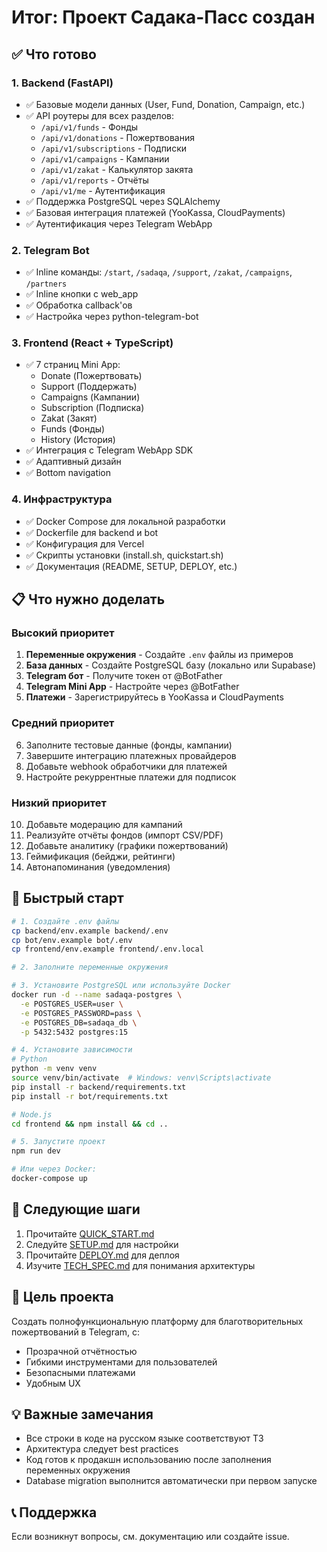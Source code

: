 # Итог: Проект Садака-Пасс создан

## ✅ Что готово

### 1. Backend (FastAPI)
- ✅ Базовые модели данных (User, Fund, Donation, Campaign, etc.)
- ✅ API роутеры для всех разделов:
  - `/api/v1/funds` - Фонды
  - `/api/v1/donations` - Пожертвования
  - `/api/v1/subscriptions` - Подписки
  - `/api/v1/campaigns` - Кампании
  - `/api/v1/zakat` - Калькулятор закята
  - `/api/v1/reports` - Отчёты
  - `/api/v1/me` - Аутентификация
- ✅ Поддержка PostgreSQL через SQLAlchemy
- ✅ Базовая интеграция платежей (YooKassa, CloudPayments)
- ✅ Аутентификация через Telegram WebApp

### 2. Telegram Bot
- ✅ Inline команды: `/start`, `/sadaqa`, `/support`, `/zakat`, `/campaigns`, `/partners`
- ✅ Inline кнопки с web_app
- ✅ Обработка callback'ов
- ✅ Настройка через python-telegram-bot

### 3. Frontend (React + TypeScript)
- ✅ 7 страниц Mini App:
  - Donate (Пожертвовать)
  - Support (Поддержать)
  - Campaigns (Кампании)
  - Subscription (Подписка)
  - Zakat (Закят)
  - Funds (Фонды)
  - History (История)
- ✅ Интеграция с Telegram WebApp SDK
- ✅ Адаптивный дизайн
- ✅ Bottom navigation

### 4. Инфраструктура
- ✅ Docker Compose для локальной разработки
- ✅ Dockerfile для backend и bot
- ✅ Конфигурация для Vercel
- ✅ Скрипты установки (install.sh, quickstart.sh)
- ✅ Документация (README, SETUP, DEPLOY, etc.)

## 📋 Что нужно доделать

### Высокий приоритет
1. **Переменные окружения** - Создайте `.env` файлы из примеров
2. **База данных** - Создайте PostgreSQL базу (локально или Supabase)
3. **Telegram бот** - Получите токен от @BotFather
4. **Telegram Mini App** - Настройте через @BotFather
5. **Платежи** - Зарегистрируйтесь в YooKassa и CloudPayments

### Средний приоритет
6. Заполните тестовые данные (фонды, кампании)
7. Завершите интеграцию платежных провайдеров
8. Добавьте webhook обработчики для платежей
9. Настройте рекуррентные платежи для подписок

### Низкий приоритет
10. Добавьте модерацию для кампаний
11. Реализуйте отчёты фондов (импорт CSV/PDF)
12. Добавьте аналитику (графики пожертвований)
13. Геймификация (бейджи, рейтинги)
14. Автонапоминания (уведомления)

## 🚀 Быстрый старт

```bash
# 1. Создайте .env файлы
cp backend/env.example backend/.env
cp bot/env.example bot/.env
cp frontend/env.example frontend/.env.local

# 2. Заполните переменные окружения

# 3. Установите PostgreSQL или используйте Docker
docker run -d --name sadaqa-postgres \
  -e POSTGRES_USER=user \
  -e POSTGRES_PASSWORD=pass \
  -e POSTGRES_DB=sadaqa_db \
  -p 5432:5432 postgres:15

# 4. Установите зависимости
# Python
python -m venv venv
source venv/bin/activate  # Windows: venv\Scripts\activate
pip install -r backend/requirements.txt
pip install -r bot/requirements.txt

# Node.js
cd frontend && npm install && cd ..

# 5. Запустите проект
npm run dev

# Или через Docker:
docker-compose up
```

## 📝 Следующие шаги

1. Прочитайте [QUICK_START.md](./QUICK_START.md)
2. Следуйте [SETUP.md](./SETUP.md) для настройки
3. Прочитайте [DEPLOY.md](./DEPLOY.md) для деплоя
4. Изучите [TECH_SPEC.md](./TECH_SPEC.md) для понимания архитектуры

## 🎯 Цель проекта

Создать полнофункциональную платформу для благотворительных пожертвований в Telegram, с:
- Прозрачной отчётностью
- Гибкими инструментами для пользователей
- Безопасными платежами
- Удобным UX

## 💡 Важные замечания

- Все строки в коде на русском языке соответствуют ТЗ
- Архитектура следует best practices
- Код готов к продакшн использованию после заполнения переменных окружения
- Database migration выполнится автоматически при первом запуске

## 📞 Поддержка

Если возникнут вопросы, см. документацию или создайте issue.

